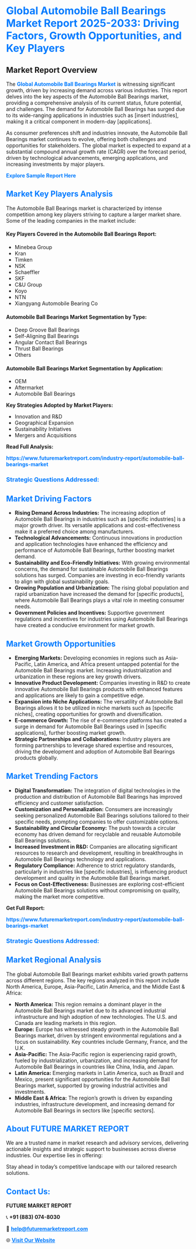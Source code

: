 <h1 style="color: #007BFF;">Global Automobile Ball Bearings Market Report 2025-2033: Driving Factors, Growth Opportunities, and Key Players</h1>

<section id="overview">
<h2>Market Report Overview</h2>
<p>The <a href="https://www.futuremarketreport.com/industry-report/automobile-ball-bearings-market" style="color: #007BFF; text-decoration: none;"><strong>Global Automobile Ball Bearings Market</strong></a> is witnessing significant growth, driven by increasing demand across various industries. This report delves into the key aspects of the Automobile Ball Bearings market, providing a comprehensive analysis of its current status, future potential, and challenges. The demand for Automobile Ball Bearings has surged due to its wide-ranging applications in industries such as [insert industries], making it a critical component in modern-day [applications].</p>
<p>As consumer preferences shift and industries innovate, the Automobile Ball Bearings market continues to evolve, offering both challenges and opportunities for stakeholders. The global market is expected to expand at a substantial compound annual growth rate (CAGR) over the forecast period, driven by technological advancements, emerging applications, and increasing investments by major players.</p>
</section>

<section id="overview">
<p><a href="https://www.futuremarketreport.com/request-sample/reportId=126153" style="color: #007BFF; text-decoration: none;"><strong>Explore Sample Report Here</strong></a></p>
</section>

<section id="key-players">
<h2 style="color: #007BFF;">Market Key Players Analysis</h2>
<p>The Automobile Ball Bearings market is characterized by intense competition among key players striving to capture a larger market share. Some of the leading companies in the market include:</p>
<h4>Key Players Covered in the Automobile Ball Bearings Report:</h4>
<ul><li>Minebea Group</li><li>Kran</li><li>Timken</li><li>NSK</li><li>Schaeffler</li><li>SKF</li><li>C&amp;U Group</li><li>Koyo</li><li>NTN</li><li>Xiangyang Automobile Bearing Co</li></ul>
<h4>Automobile Ball Bearings Market Segmentation by Type:</h4>
<ul><li>Deep Groove Ball Bearings</li><li>Self-Aligning Ball Bearings</li><li>Angular Contact Ball Bearings</li><li>Thrust Ball Bearings</li><li>Others</li></ul>

<h4>Automobile Ball Bearings Market Segmentation by Application:</h4>
<ul><li>OEM</li><li>Aftermarket</li><li>Automobile Ball Bearings</li></ul>
<p><strong>Key Strategies Adopted by Market Players:</strong></p>
<ul>
<li>Innovation and R&D</li>
<li>Geographical Expansion</li>
<li>Sustainability Initiatives</li>
<li>Mergers and Acquisitions</li>
</ul>
</section>

<section>
<p><strong>Read Full Analysis: </strong></p><a href="https://www.futuremarketreport.com/industry-report/automobile-ball-bearings-market" style="color: #007BFF; text-decoration: none;"><strong>https://www.futuremarketreport.com/industry-report/automobile-ball-bearings-market</strong></a>
<h3 style="color: #007BFF;">Strategic Questions Addressed:</h3>
</section>

<section id="driving-factors">
<h2 style="color: #007BFF;">Market Driving Factors</h2>
<ul>
<li><strong>Rising Demand Across Industries:</strong> The increasing adoption of Automobile Ball Bearings in industries such as [specific industries] is a major growth driver. Its versatile applications and cost-effectiveness make it a preferred choice among manufacturers.</li>
<li><strong>Technological Advancements:</strong> Continuous innovations in production and application technologies have enhanced the efficiency and performance of Automobile Ball Bearings, further boosting market demand.</li>
<li><strong>Sustainability and Eco-Friendly Initiatives:</strong> With growing environmental concerns, the demand for sustainable Automobile Ball Bearings solutions has surged. Companies are investing in eco-friendly variants to align with global sustainability goals.</li>
<li><strong>Growing Population and Urbanization:</strong> The rising global population and rapid urbanization have increased the demand for [specific products], where Automobile Ball Bearings plays a vital role in meeting consumer needs.</li>
<li><strong>Government Policies and Incentives:</strong> Supportive government regulations and incentives for industries using Automobile Ball Bearings have created a conducive environment for market growth.</li>
</ul>
</section>

<section id="growth-opportunities">
<h2 style="color: #007BFF;">Market Growth Opportunities</h2>
<ul>
<li><strong>Emerging Markets:</strong> Developing economies in regions such as Asia-Pacific, Latin America, and Africa present untapped potential for the Automobile Ball Bearings market. Increasing industrialization and urbanization in these regions are key growth drivers.</li>
<li><strong>Innovative Product Development:</strong> Companies investing in R&D to create innovative Automobile Ball Bearings products with enhanced features and applications are likely to gain a competitive edge.</li>
<li><strong>Expansion into Niche Applications:</strong> The versatility of Automobile Ball Bearings allows it to be utilized in niche markets such as [specific niches], creating opportunities for growth and diversification.</li>
<li><strong>E-commerce Growth:</strong> The rise of e-commerce platforms has created a surge in demand for Automobile Ball Bearings used in [specific applications], further boosting market growth.</li>
<li><strong>Strategic Partnerships and Collaborations:</strong> Industry players are forming partnerships to leverage shared expertise and resources, driving the development and adoption of Automobile Ball Bearings products globally.</li>
</ul>
</section>

<section id="trending-factors">
<h2 style="color: #007BFF;">Market Trending Factors</h2>
<ul>
<li><strong>Digital Transformation:</strong> The integration of digital technologies in the production and distribution of Automobile Ball Bearings has improved efficiency and customer satisfaction.</li>
<li><strong>Customization and Personalization:</strong> Consumers are increasingly seeking personalized Automobile Ball Bearings solutions tailored to their specific needs, prompting companies to offer customizable options.</li>
<li><strong>Sustainability and Circular Economy:</strong> The push towards a circular economy has driven demand for recyclable and reusable Automobile Ball Bearings solutions.</li>
<li><strong>Increased Investment in R&D:</strong> Companies are allocating significant resources to research and development, resulting in breakthroughs in Automobile Ball Bearings technology and applications.</li>
<li><strong>Regulatory Compliance:</strong> Adherence to strict regulatory standards, particularly in industries like [specific industries], is influencing product development and quality in the Automobile Ball Bearings market.</li>
<li><strong>Focus on Cost-Effectiveness:</strong> Businesses are exploring cost-efficient Automobile Ball Bearings solutions without compromising on quality, making the market more competitive.</li>
</ul>
</section>

<section>
<p><strong>Get Full Report: </strong></p><a href="https://www.futuremarketreport.com/industry-report/automobile-ball-bearings-market" style="color: #007BFF; text-decoration: none;"><strong>https://www.futuremarketreport.com/industry-report/automobile-ball-bearings-market</strong></a>
<h3 style="color: #007BFF;">Strategic Questions Addressed:</h3>
</section>


<section id="regional-analysis">
<h2 style="color: #007BFF;">Market Regional Analysis</h2>
<p>The global Automobile Ball Bearings market exhibits varied growth patterns across different regions. The key regions analyzed in this report include North America, Europe, Asia-Pacific, Latin America, and the Middle East & Africa:</p>
<ul>
<li><strong>North America:</strong> This region remains a dominant player in the Automobile Ball Bearings market due to its advanced industrial infrastructure and high adoption of new technologies. The U.S. and Canada are leading markets in this region.</li>
<li><strong>Europe:</strong> Europe has witnessed steady growth in the Automobile Ball Bearings market, driven by stringent environmental regulations and a focus on sustainability. Key countries include Germany, France, and the U.K.</li>
<li><strong>Asia-Pacific:</strong> The Asia-Pacific region is experiencing rapid growth, fueled by industrialization, urbanization, and increasing demand for Automobile Ball Bearings in countries like China, India, and Japan.</li>
<li><strong>Latin America:</strong> Emerging markets in Latin America, such as Brazil and Mexico, present significant opportunities for the Automobile Ball Bearings market, supported by growing industrial activities and investments.</li>
<li><strong>Middle East & Africa:</strong> The region’s growth is driven by expanding industries, infrastructure development, and increasing demand for Automobile Ball Bearings in sectors like [specific sectors].</li>
</ul>
</section>

<footer>
<h2 style="color: #007BFF;">About FUTURE MARKET REPORT</h2>
<p>We are a trusted name in market research and advisory services, delivering actionable insights and strategic support to businesses across diverse industries. Our expertise lies in offering:</p>

<p>Stay ahead in today’s competitive landscape with our tailored research solutions.</p>

<h2 style="color: #007BFF;">Contact Us:</h2>
<p><strong>FUTURE MARKET REPORT</strong></p>
<p>📞 <strong>+91 (883) 074-8030</strong></p>
<p>📧 <strong><a href="mailto:help@futuremarketreport.com" style="color: #007BFF;">help@futuremarketreport.com</a></strong></p>
<p>🌐 <strong><a href="https://www.futuremarketreport.com/" style="color: #007BFF;">Visit Our Website</a></strong></p>
</footer>